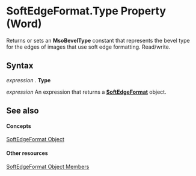 
# SoftEdgeFormat.Type Property (Word)

Returns or sets an  **MsoBevelType** constant that represents the bevel type for the edges of images that use soft edge formatting. Read/write.


## Syntax

 _expression_ . **Type**

 _expression_ An expression that returns a **[SoftEdgeFormat](d8ebe0ee-7520-da40-fbee-10d142ef8023.md)** object.


## See also


#### Concepts


[SoftEdgeFormat Object](d8ebe0ee-7520-da40-fbee-10d142ef8023.md)
#### Other resources


[SoftEdgeFormat Object Members](4946ad56-94e6-4d01-f993-27f90f19e33c.md)
